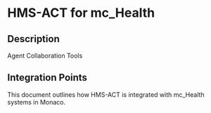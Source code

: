 # HMS-ACT for mc_Health

## Description

Agent Collaboration Tools

## Integration Points

This document outlines how HMS-ACT is integrated with mc_Health systems in Monaco.
